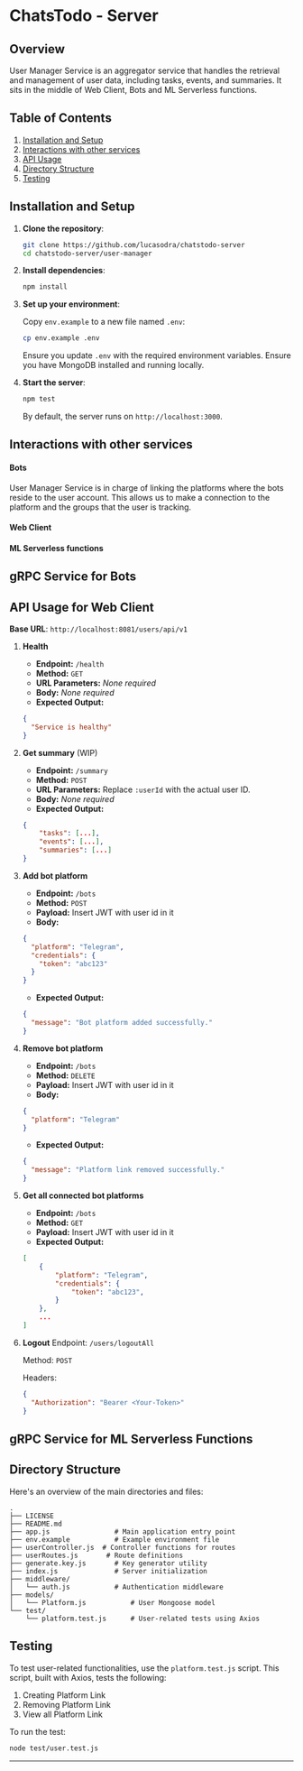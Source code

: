 # ChatsTodo - Server

## Overview

User Manager Service is an aggregator service that handles the retrieval and management of user data, including tasks, events, and summaries. It sits in the middle of Web Client, Bots and ML Serverless functions.

## Table of Contents

1. [Installation and Setup](#installation-and-setup)
1. [Interactions with other services](#interactions-with-other-services)
1. [API Usage](#api-usage)
1. [Directory Structure](#directory-structure)
1. [Testing](#testing)

## Installation and Setup

1. **Clone the repository**:

   ```bash
   git clone https://github.com/lucasodra/chatstodo-server
   cd chatstodo-server/user-manager
   ```

1. **Install dependencies**:

   ```bash
   npm install
   ```

1. **Set up your environment**:

   Copy `env.example` to a new file named `.env`:

   ```bash
   cp env.example .env
   ```

   Ensure you update `.env` with the required environment variables.
   Ensure you have MongoDB installed and running locally.

1. **Start the server**:

   ```bash
   npm test
   ```

   By default, the server runs on `http://localhost:3000`.

## Interactions with other services

#### Bots

User Manager Service is in charge of linking the platforms where the bots reside to the user account. This allows us to make a connection to the platform and the groups that the user is tracking.

#### Web Client

#### ML Serverless functions

## gRPC Service for Bots

## API Usage for Web Client

**Base URL**: `http://localhost:8081/users/api/v1`

1. **Health**

   - **Endpoint:** `/health`
   - **Method:** `GET`
   - **URL Parameters:** _None required_
   - **Body:** _None required_
   - **Expected Output:**

   ```json
   {
     "Service is healthy"
   }
   ```

1. **Get summary** (WIP)

   - **Endpoint:** `/summary`
   - **Method:** `POST`
   - **URL Parameters:** Replace `:userId` with the actual user ID.
   - **Body:** _None required_
   - **Expected Output:**

   ```json
   {
       "tasks": [...],
       "events": [...],
       "summaries": [...]
   }
   ```

1. **Add bot platform**

   - **Endpoint:** `/bots`
   - **Method:** `POST`
   - **Payload:** Insert JWT with user id in it
   - **Body:**

   ```json
   {
     "platform": "Telegram",
     "credentials": {
       "token": "abc123"
     }
   }
   ```

   - **Expected Output:**

   ```json
   {
     "message": "Bot platform added successfully."
   }
   ```

1. **Remove bot platform**

   - **Endpoint:** `/bots`
   - **Method:** `DELETE`
   - **Payload:** Insert JWT with user id in it
   - **Body:**

   ```json
   {
     "platform": "Telegram"
   }
   ```

   - **Expected Output:**

   ```json
   {
     "message": "Platform link removed successfully."
   }
   ```

1. **Get all connected bot platforms**

   - **Endpoint:** `/bots`
   - **Method:** `GET`
   - **Payload:** Insert JWT with user id in it
   - **Expected Output:**

   ```json
   [
       {
           "platform": "Telegram",
           "credentials": {
               "token": "abc123",
           }
       },
       ...
   ]
   ```

1. **Logout**
   Endpoint: `/users/logoutAll`

   Method: `POST`

   Headers:

   ```json
   {
     "Authorization": "Bearer <Your-Token>"
   }
   ```

## gRPC Service for ML Serverless Functions

## Directory Structure

Here's an overview of the main directories and files:

```
.
├── LICENSE
├── README.md
├── app.js                # Main application entry point
├── env.example           # Example environment file
├── userController.js  # Controller functions for routes
├── userRoutes.js       # Route definitions
├── generate.key.js       # Key generator utility
├── index.js              # Server initialization
├── middleware/
│   └── auth.js           # Authentication middleware
├── models/
│   └── Platform.js           # User Mongoose model
└── test/
    └── platform.test.js      # User-related tests using Axios
```

## Testing

To test user-related functionalities, use the `platform.test.js` script. This script, built with Axios, tests the following:

1. Creating Platform Link
2. Removing Platform Link
3. View all Platform Link

To run the test:

```bash
node test/user.test.js
```

---
